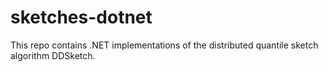 # sketches-dotnet
This repo contains .NET implementations of the distributed quantile sketch algorithm DDSketch.
